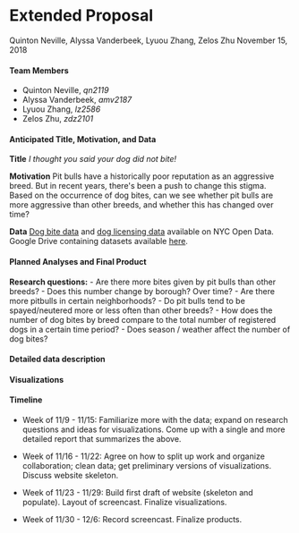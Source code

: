 Extended Proposal
================
Quinton Neville, Alyssa Vanderbeek, Lyuou Zhang, Zelos Zhu
November 15, 2018

#### Team Members

-   Quinton Neville, *qn2119*
-   Alyssa Vanderbeek, *amv2187*
-   Lyuou Zhang, *lz2586*
-   Zelos Zhu, *zdz2101*

#### Anticipated Title, Motivation, and Data

**Title** *I thought you said your dog did not bite!*

**Motivation** Pit bulls have a historically poor reputation as an aggressive breed. But in recent years, there's been a push to change this stigma. Based on the occurrence of dog bites, can we see whether pit bulls are more aggressive than other breeds, and whether this has changed over time?

**Data** [Dog bite data](https://data.cityofnewyork.us/Health/DOHMH-Dog-Bite-Data/rsgh-akpg) and [dog licensing data](https://data.cityofnewyork.us/Health/NYC-Dog-Licensing-Dataset/nu7n-tubp) available on NYC Open Data. Google Drive containing datasets available [here](https://drive.google.com/drive/folders/1wZfIbv9UWAoI-YO1mwRgoXmU-ucr0inX).

#### Planned Analyses and Final Product

**Research questions:** - Are there more bites given by pit bulls than other breeds? - Does this number change by borough? Over time? - Are there more pitbulls in certain neighborhoods? - Do pit bulls tend to be spayed/neutered more or less often than other breeds? - How does the number of dog bites by breed compare to the total number of registered dogs in a certain time period? - Does season / weather affect the number of dog bites?

#### Detailed data description

#### Visualizations

#### Timeline

-   Week of 11/9 - 11/15: Familiarize more with the data; expand on research questions and ideas for visualizations. Come up with a single and more detailed report that summarizes the above.

-   Week of 11/16 - 11/22: Agree on how to split up work and organize collaboration; clean data; get preliminary versions of visualizations. Discuss website skeleton.

-   Week of 11/23 - 11/29: Build first draft of website (skeleton and populate). Layout of screencast. Finalize visualizations.

-   Week of 11/30 - 12/6: Record screencast. Finalize products.

